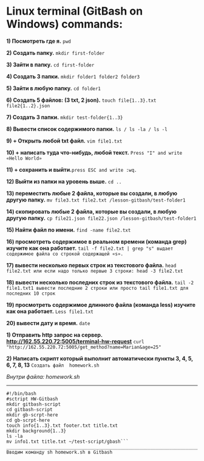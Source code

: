 
# Linux terminal (GitBash on Windows) commands:
**1) Посмотреть где я.**
```pwd```

**2) Создать папку.**
```mkdir first-folder```

**3) Зайти в папку.**
```cd first-folder```

**4) Создать 3 папки.**
```mkdir folder1 folder2 folder3```

**5) Зайти в любую папку.**
```cd folder1```

**6) Создать 5 файлов: (3 txt, 2 json).**
```touch file{1..3}.txt file2{1..2}.json```

**7) Создать 3 папки.** ```mkdir test-folder{1..3}```

**8) Вывести список содержимого папки.** ```ls / ls -la / ls -l``` 

**9) + Открыть любой txt файл.** ```vim file1.txt```

**10) + написать туда что-нибудь, любой текст.** ```Press "I" and write  «Hello World»``` 

**11) + сохранить и выйти.**```press ESC and write :wq.```

**12) Выйти из папки на уровень выше.** ```cd ..```

**13) переместить любые 2 файла, которые вы создали, в любую другую папку.** ```mv file3.txt file2.txt /lesson-gitbash/test-folder1```

**14) скопировать любые 2 файла, которые вы создали, в любую другую папку.** 
```cp file21.json file22.json /lesson-gitbash/test-folder1```

**15) Найти файл по имени.** ```find -name file2.txt```

**16) просмотреть содержимое в реальном времени (команда grep) изучите как она работает.** 
```tail -f file2.txt | grep "s" выдает содержимое файла со строкой содержащей «s».```

**17) вывести несколько первых строк из текстового файла.** ```head file2.txt или если надо только первые 3 строки: head -3 file2.txt```

**18) вывести несколько последних строк из текстового файла.** 
```tail -2 file1.txt1 вывести последние 2 строки или просто tail file1.txt для последних 10 строк```

**19) просмотреть содержимое длинного файла (команда less) изучите как она работает.** ```Less file1.txt```

**20) вывести дату и время.** ```date```


**1) Отправить http запрос на сервер.	http://162.55.220.72:5005/terminal-hw-request**	 ```curl "http://162.55.220.72:5005/get_method?name=Marian&age=25"```

**2) Написать скрипт который выполнит автоматически пункты 3, 4, 5, 6, 7, 8, 13**  		 ```Создать файл  homework.sh```

 *Внутри файла:	homework.sh*
______________________________________________________________________________________________________________________________ 
``` 
#!/bin/bash
#sctript HW-Gitbash
mkdir gitbash-script
cd gitbash-script
mkdir gb-scrpt-here
cd gb-scrpt-here
touch info{1..3}.txt footer.txt title.txt
mkdir background{1..3}
ls -la
mv info1.txt title.txt ~/test-script/gbash```
______________________________________________________________________________________________________________________________
Вводим команду sh homework.sh в Gitbash
